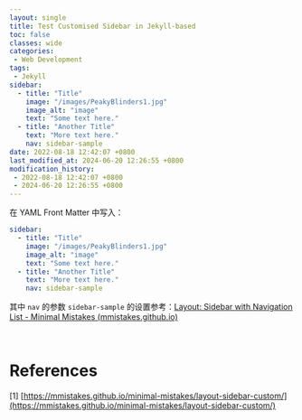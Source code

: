 ```yaml
---
layout: single
title: Test Customised Sidebar in Jekyll-based
toc: false
classes: wide
categories:
 - Web Development
tags: 
 - Jekyll
sidebar:
  - title: "Title"
    image: "/images/PeakyBlinders1.jpg"
    image_alt: "image"
    text: "Some text here."
  - title: "Another Title"
    text: "More text here."
    nav: sidebar-sample
date: 2022-08-18 12:42:07 +0800
last_modified_at: 2024-06-20 12:26:55 +0800
modification_history:
 - 2022-08-18 12:42:07 +0800
 - 2024-06-20 12:26:55 +0800
---
```


在 YAML Front Matter 中写入：

```yaml
sidebar:
  - title: "Title"
    image: "/images/PeakyBlinders1.jpg"
    image_alt: "image"
    text: "Some text here."
  - title: "Another Title"
    text: "More text here."
    nav: sidebar-sample
```

其中 `nav` 的参数 `sidebar-sample` 的设置参考：[Layout: Sidebar with Navigation List - Minimal Mistakes (mmistakes.github.io)](https://mmistakes.github.io/minimal-mistakes/layout-sidebar-nav-list/)

<br>

# References

[1] [https://mmistakes.github.io/minimal-mistakes/layout-sidebar-custom/](https://mmistakes.github.io/minimal-mistakes/layout-sidebar-custom/)